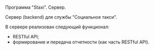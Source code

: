Программа "Staxi". Сервер.

Сервер (backend) для службы "Социальное такси".

В сервере реализован следующий функционал:
- RESTful API;
- формирование и передача отчетности (как часть RESTful API).